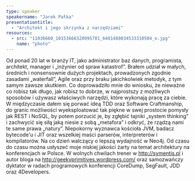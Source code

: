 ```yaml
---
type: speaker
speakername: "Jarek Pałka"
presentationtitle:
  - "Architekt i jego skrzynka z narzędziami"
resources:
  - src: "11036660_10153666320995701_6401488034533310504_o.jpg"
    name: "photo"
---
```

Od ponad 20 lat w branży IT, jako administrator baz danych, programista, architekt, manager i „inżynier od spraw katastrof”. Brałem udział w małych, średnich i nonsensownie dużych projektach, prowadzonych zgodnie zasadami „waterfall”, Agile oraz przy braku jakichkolwiek metodyk, z tym samym zawsze skutkiem. Co doprowadziło mnie do wniosku, że nieważne co robisz tak długo, jak robisz to dobrze, w najprostszy z możliwych sposobów i używasz właściwych narzędzi, które wykonają pracę za ciebie. W międzyczasie dałem się porwać ideą TDD oraz Software Craftmanship, do granic możliwości wyeksploatować tak piękne w swej prostocie pomysły jak REST i NoSQL, by potem porzucić je, by zgłębić tajniki „system thinking” i zachwycić się siłą jaką niesie z sobą „metafora” i odkryć, że rządzą nami te same prawa „natury”. Niepokorny wyznawca kościoła JVM, badacz bytecode'u i JIT oraz wszelkiej maści parserów, interpreterów i kompilatorów. Na co dzień walczący o lepszą wydajność w Neo4j. Od czasu do czasu można usłyszeć moje niskiej jakości żarty na temat architektury na konferencjach w Polsce. W wolnych chwilach trener w http://symentis.pl i autor bloga na http://geekyprimitives.wordpress.com/ oraz samozwańczy dyktator w radach programowych konferencji CoreDump, SegFault, JDD oraz 4Developers.

